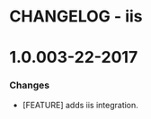 # CHANGELOG - iis

1.0.003-22-2017
==================

### Changes

* [FEATURE] adds iis integration.
